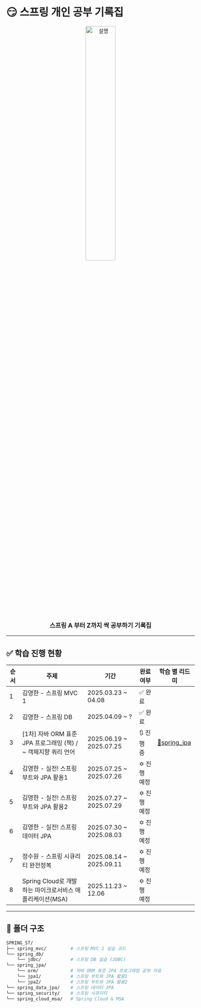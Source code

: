 # 😏 스프링 개인 공부 기록집

<p align="center">
  <img src="https://github.com/user-attachments/assets/cd450c9f-3913-4bf2-acec-21dcef987171" width="40%" alt="설명">
</p>

<h3 align="center">
  스프링 A 부터 Z까지 싹 공부하기 기록집
</h3>

---

## ✅ 학습 진행 현황

| 순서 | 주제              | 기간           | 완료 여부 | 학습 별 리드미 |
|------|-------------------|----------------|-----------|-----------|
| 1    | 김영한 - 스프링 MVC 1      | 2025.03.23 ~ 04.08 | ✅ 완료 |  |
| 2    | 김영한 - 스프링 DB         | 2025.04.09 ~ ? | ✅ 완료 |  |
| 3    | [1차] 자바 ORM 표준 JPA 프로그래밍 (책) / ~ 객체지향 쿼리 언어       | 2025.06.19 ~ 2025.07.25 | 🔃 진행 중 | [🔗spring_jpa](https://github.com/sunJ0120/SPRING_ST/tree/main/spring_jpa) |
| 4    | 김영한 - 실전! 스프링 부트와 JPA 활용1       | 2025.07.25 ~ 2025.07.26 | ✡️ 진행 예정 |  |
| 5    | 김영한 - 실전! 스프링 부트와 JPA 활용2       | 2025.07.27 ~ 2025.07.29 | ✡️ 진행 예정 |  |
| 6    | 김영한 - 실전! 스프링 데이터 JPA       | 2025.07.30 ~ 2025.08.03 | ✡️ 진행 예정 |  |
| 7    | 정수원 - 스프링 시큐리티 완전정복        | 2025.08.14 ~ 2025.09.11 | ✡️ 진행 예정 |  |
| 8    | Spring Cloud로 개발하는 마이크로서비스 애플리케이션(MSA)        | 2025.11.23 ~  12.06 | ✡️ 진행 예정 |  |

---

## 📁 폴더 구조

```bash
SPRING_ST/
├── spring_mvc/         # 스프링 MVC 1 실습 코드
└── spring_db/
    └── jdbc/           # 스프링 DB 실습 (JDBC)
└── spring_jpa/
    └── orm/            # 자바 ORM 표준 JPA 프로그래밍 공부 자료
    └── jpa1/           # 스프링 부트와 JPA 활용1
    └── jpa2/           # 스프링 부트와 JPA 활용2
└── spring_data_jpa/    # 스프링 데이터 JPA
└── spring_security/    # 스프링 시큐리티
└── spring_cloud_msa/   # Spring Cloud & MSA
```
